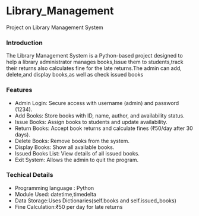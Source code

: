 # Library_Management
Project on Library Management System

### Introduction
The Library Management System is a Python-based project designed to help a library administrator manages books,Issue them to students,track their returns
also calculates fine for the late returns.The admin can add, delete,and display books,as well as check issued books

### Features
* Admin Login: Secure access with username (admin) and password (1234).
* Add Books: Store books with ID, name, author, and availability status.
* Issue Books: Assign books to students and update availability.
* Return Books: Accept book returns and calculate fines (₹50/day after 30 days).
* Delete Books: Remove books from the system.
* Display Books: Show all available books.
* Issued Books List: View details of all issued books.
* Exit System: Allows the admin to quit the program.

### Techical Details
* Programming language : Python
* Module Used: datetime,timedelta
* Data Storage:Uses Dictionaries(self.books and self.issued_books)
* Fine Calculation:₹50 per day for late returns


